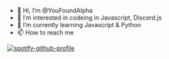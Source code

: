 - 👋 Hi, I’m @YouFoundAlpha
- 👀 I’m interested in codeing in Javascript, Discord.js
- 🌱 I’m currently learning Javascript & Python
- 📫 How to reach me

<!---
YouFoundAlpha/YouFoundAlpha is a ✨ special ✨ repository because its `README.md` (this file) appears on your GitHub profile.
You can click the Preview link to take a look at your changes.
--->
[![spotify-github-profile](https://spotify-github-profile.vercel.app/api/view?uid=pse89k5gpgud4vnulv2lcdzvk&cover_image=true&theme=default&bar_color=ae00ff&bar_color_cover=false)](https://spotify-github-profile.vercel.app/api/view?uid=pse89k5gpgud4vnulv2lcdzvk&redirect=true)

